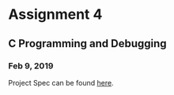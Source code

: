 # Assignment 4
## C Programming and Debugging
### Feb 9, 2019
Project Spec can be found [here](https://web.cs.ucla.edu/classes/fall18/cs35L/assign/assign4.html).
